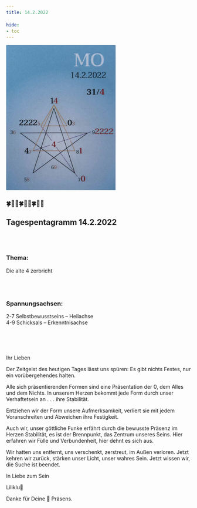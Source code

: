 ```yaml
---
title: 14.2.2022

hide:
- toc
---
```



<style>
img {
  width: 300px;
  max-width: 99%
}
</style>

![](../img/2022-02-14.png)


### 🍀🦋💚🍀🦋💚🍀🦋💚

## Tagespentagramm 14.2.2022
<br><br>
### Thema:
Die alte 4 zerbricht

<br><br>
### Spannungsachsen:
2-7 Selbstbewusstseins –
       Heilachse  
4-9 Schicksals – Erkenntnisachse

<br><br><br>

Ihr Lieben

Der Zeitgeist des heutigen Tages lässt uns spüren: Es gibt nichts Festes, nur ein vorübergehendes halten.

Alle sich präsentierenden Formen sind eine Präsentation der 0, dem Alles und dem Nichts. In unserem Herzen bekommt jede Form durch unser Verhaftetsein an . . .  ihre Stabilität.

Entziehen wir der Form unsere Aufmerksamkeit, verliert sie mit jedem Voranschreiten und Abweichen ihre Festigkeit.

Auch wir, unser göttliche Funke erfährt durch die bewusste Präsenz im Herzen Stabilität, es ist der Brennpunkt, das Zentrum unseres Seins.
Hier erfahren wir Fülle und Verbundenheit, hier dehnt es sich aus.

Wir hatten uns entfernt, uns verschenkt, zerstreut, im Außen verloren. Jetzt kehren wir zurück, stärken unser Licht, unser wahres Sein. Jetzt wissen wir, die Suche ist beendet.

In Liebe zum Sein

Liliklu🦋

Danke für Deine 💖 Präsens.
